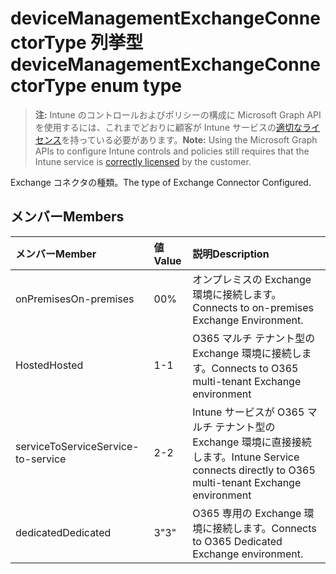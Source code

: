 # <a name="devicemanagementexchangeconnectortype-enum-type"></a><span data-ttu-id="aa01e-101">deviceManagementExchangeConnectorType 列挙型</span><span class="sxs-lookup"><span data-stu-id="aa01e-101">deviceManagementExchangeConnectorType enum type</span></span>

> <span data-ttu-id="aa01e-102">**注:** Intune のコントロールおよびポリシーの構成に Microsoft Graph API を使用するには、これまでどおりに顧客が Intune サービスの[適切なライセンス](https://go.microsoft.com/fwlink/?linkid=839381)を持っている必要があります。</span><span class="sxs-lookup"><span data-stu-id="aa01e-102">**Note:** Using the Microsoft Graph APIs to configure Intune controls and policies still requires that the Intune service is [correctly licensed](https://go.microsoft.com/fwlink/?linkid=839381) by the customer.</span></span>

<span data-ttu-id="aa01e-103">Exchange コネクタの種類。</span><span class="sxs-lookup"><span data-stu-id="aa01e-103">The type of Exchange Connector Configured.</span></span>
## <a name="members"></a><span data-ttu-id="aa01e-104">メンバー</span><span class="sxs-lookup"><span data-stu-id="aa01e-104">Members</span></span>
|<span data-ttu-id="aa01e-105">メンバー</span><span class="sxs-lookup"><span data-stu-id="aa01e-105">Member</span></span>|<span data-ttu-id="aa01e-106">値</span><span class="sxs-lookup"><span data-stu-id="aa01e-106">Value</span></span>|<span data-ttu-id="aa01e-107">説明</span><span class="sxs-lookup"><span data-stu-id="aa01e-107">Description</span></span>|
|:---|:---|:---|
|<span data-ttu-id="aa01e-108">onPremises</span><span class="sxs-lookup"><span data-stu-id="aa01e-108">On-premises</span></span>|<span data-ttu-id="aa01e-109">0</span><span class="sxs-lookup"><span data-stu-id="aa01e-109">0%</span></span>|<span data-ttu-id="aa01e-110">オンプレミスの Exchange 環境に接続します。</span><span class="sxs-lookup"><span data-stu-id="aa01e-110">Connects to on-premises Exchange Environment.</span></span>|
|<span data-ttu-id="aa01e-111">Hosted</span><span class="sxs-lookup"><span data-stu-id="aa01e-111">Hosted</span></span>|<span data-ttu-id="aa01e-112">1</span><span class="sxs-lookup"><span data-stu-id="aa01e-112">-1</span></span>|<span data-ttu-id="aa01e-113">O365 マルチ テナント型の Exchange 環境に接続します。</span><span class="sxs-lookup"><span data-stu-id="aa01e-113">Connects to O365 multi-tenant Exchange environment</span></span>|
|<span data-ttu-id="aa01e-114">serviceToService</span><span class="sxs-lookup"><span data-stu-id="aa01e-114">Service-to-service</span></span>|<span data-ttu-id="aa01e-115">2</span><span class="sxs-lookup"><span data-stu-id="aa01e-115">-2</span></span>|<span data-ttu-id="aa01e-116">Intune サービスが O365 マルチ テナント型の Exchange 環境に直接接続します。</span><span class="sxs-lookup"><span data-stu-id="aa01e-116">Intune Service connects directly to O365 multi-tenant Exchange environment</span></span>|
|<span data-ttu-id="aa01e-117">dedicated</span><span class="sxs-lookup"><span data-stu-id="aa01e-117">Dedicated</span></span>|<span data-ttu-id="aa01e-118">3</span><span class="sxs-lookup"><span data-stu-id="aa01e-118">"3"</span></span>|<span data-ttu-id="aa01e-119">O365 専用の Exchange 環境に接続します。</span><span class="sxs-lookup"><span data-stu-id="aa01e-119">Connects to O365 Dedicated Exchange environment.</span></span>|








